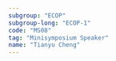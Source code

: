 ```yaml
---
subgroup: "ECOP"
subgroup-long: "ECOP-1"
code: "MS08"
tag: "Minisymposium Speaker"
name: "Tianyu Cheng"
---
```

